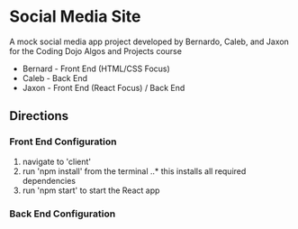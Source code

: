 # Social Media Site

A mock social media app project developed by Bernardo, Caleb, and Jaxon for the Coding Dojo Algos and Projects course

* Bernard   - Front End (HTML/CSS Focus)
* Caleb     - Back End
* Jaxon     - Front End (React Focus) / Back End

## Directions

### Front End Configuration

1. navigate to 'client'
2. run 'npm install' from the terminal
..* this installs all required dependencies
3. run 'npm start' to start the React app

### Back End Configuration
